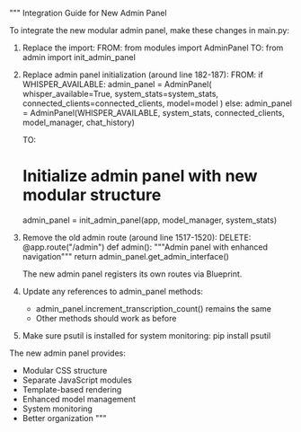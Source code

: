 """
Integration Guide for New Admin Panel

To integrate the new modular admin panel, make these changes in main.py:

1. Replace the import:
   FROM: from modules import AdminPanel
   TO:   from admin import init_admin_panel

2. Replace admin panel initialization (around line 182-187):
   FROM:
   if WHISPER_AVAILABLE:
       admin_panel = AdminPanel(
           whisper_available=True, system_stats=system_stats, connected_clients=connected_clients, model=model
       )
   else:
       admin_panel = AdminPanel(WHISPER_AVAILABLE, system_stats, connected_clients, model_manager, chat_history)
   
   TO:
   # Initialize admin panel with new modular structure
   admin_panel = init_admin_panel(app, model_manager, system_stats)

3. Remove the old admin route (around line 1517-1520):
   DELETE:
   @app.route("/admin")
   def admin():
       """Admin panel with enhanced navigation"""
       return admin_panel.get_admin_interface()

   The new admin panel registers its own routes via Blueprint.

4. Update any references to admin_panel methods:
   - admin_panel.increment_transcription_count() remains the same
   - Other methods should work as before

5. Make sure psutil is installed for system monitoring:
   pip install psutil

The new admin panel provides:
- Modular CSS structure
- Separate JavaScript modules
- Template-based rendering
- Enhanced model management
- System monitoring
- Better organization
"""
